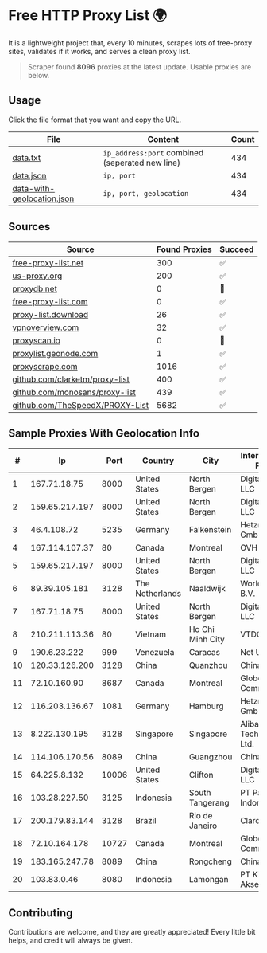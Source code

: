 
# Free HTTP Proxy List 🌍

It is a lightweight project that, every 10 minutes, scrapes lots of free-proxy sites, validates if it works, and serves a clean proxy list.


> Scraper found **8096** proxies at the latest update. Usable proxies are below.

## Usage

Click the file format that you want and copy the URL.


|File|Content|Count|
|----|-------|-----|
|[data.txt](https://raw.githubusercontent.com/themiralay/Proxy-List-World/master/data.txt)|`ip_address:port` combined (seperated new line)|434|
|[data.json](https://raw.githubusercontent.com/themiralay/Proxy-List-World/master/data.json)|`ip, port`|434|
|[data-with-geolocation.json](https://raw.githubusercontent.com/themiralay/Proxy-List-World/master/data-with-geolocation.json)|`ip, port, geolocation`|434|

## Sources

|Source|Found Proxies|Succeed|
|------|-------------|-------|
|[free-proxy-list.net](https://free-proxy-list.net)|300|✅|
|[us-proxy.org](https://www.us-proxy.org)|200|✅|
|[proxydb.net](http://proxydb.net)|0|🚫|
|[free-proxy-list.com](https://free-proxy-list.com/?page=&port=&type%5B%5D=http&type%5B%5D=https&up_time=0&search=Search)|0|✅|
|[proxy-list.download](https://www.proxy-list.download/HTTP)|26|✅|
|[vpnoverview.com](https://vpnoverview.com/privacy/anonymous-browsing/free-proxy-servers)|32|✅|
|[proxyscan.io](https://www.proxyscan.io)|0|🚫|
|[proxylist.geonode.com](https://proxylist.geonode.com/api/proxy-list?limit=300&page=1&sort_by=lastChecked&sort_type=desc&protocols=http,https)|1|✅|
|[proxyscrape.com](https://api.proxyscrape.com/v2/?request=displayproxies&protocol=http&timeout=10000&country=all&ssl=all&anonymity=all)|1016|✅|
|[github.com/clarketm/proxy-list](https://raw.githubusercontent.com/clarketm/proxy-list/master/proxy-list-raw.txt)|400|✅|
|[github.com/monosans/proxy-list](https://raw.githubusercontent.com/monosans/proxy-list/main/proxies/http.txt)|439|✅|
|[github.com/TheSpeedX/PROXY-List](https://raw.githubusercontent.com/TheSpeedX/PROXY-List/master/http.txt)|5682|✅|


## Sample Proxies With Geolocation Info

|#|Ip|Port|Country|City|Internet Service Provider|
|-|--|----|-------|----|-------------------------|
|1|167.71.18.75|8000|United States|North Bergen|DigitalOcean, LLC|
|2|159.65.217.197|8000|United States|North Bergen|DigitalOcean, LLC|
|3|46.4.108.72|5235|Germany|Falkenstein|Hetzner Online GmbH|
|4|167.114.107.37|80|Canada|Montreal|OVH SAS|
|5|159.65.217.197|8000|United States|North Bergen|DigitalOcean, LLC|
|6|89.39.105.181|3128|The Netherlands|Naaldwijk|WorldStream B.V.|
|7|167.71.18.75|8000|United States|North Bergen|DigitalOcean, LLC|
|8|210.211.113.36|80|Vietnam|Ho Chi Minh City|VTDC|
|9|190.6.23.222|999|Venezuela|Caracas|Net Uno|
|10|120.33.126.200|3128|China|Quanzhou|Chinanet|
|11|72.10.160.90|8687|Canada|Montreal|GloboTech Communications|
|12|116.203.136.67|1081|Germany|Hamburg|Hetzner Online GmbH|
|13|8.222.130.195|3128|Singapore|Singapore|Alibaba (US) Technology Co., Ltd.|
|14|114.106.170.56|8089|China|Guangzhou|Chinanet|
|15|64.225.8.132|10006|United States|Clifton|DigitalOcean, LLC|
|16|103.28.227.50|3125|Indonesia|South Tangerang|PT Palapa Media Indonesia|
|17|200.179.83.144|3128|Brazil|Rio de Janeiro|Claro S.A.|
|18|72.10.164.178|10727|Canada|Montreal|GloboTech Communications|
|19|183.165.247.78|8089|China|Rongcheng|Chinanet|
|20|103.83.0.46|8080|Indonesia|Lamongan|PT Kia Integrasi Akses|



## Contributing

Contributions are welcome, and they are greatly appreciated! Every
little bit helps, and credit will always be given.

